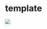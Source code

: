 # template

[//]: # (VERSIONS)

[<img src="https://img.shields.io/static/v1?style=for-the-badge&label=%40atls%2Fcode-service&message=0.0.21&labelColor=ECEEF5&color=D7DCEB">](https://npmjs.com/package/@atls/code-service)  

[//]: # (VERSIONS)
